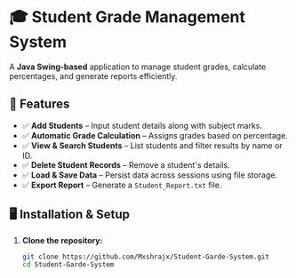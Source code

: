 # 🎓 Student Grade Management System  

A **Java Swing-based** application to manage student grades, calculate percentages, and generate reports efficiently.  

## 📌 Features  
- ✅ **Add Students** – Input student details along with subject marks.  
- ✅ **Automatic Grade Calculation** – Assigns grades based on percentage.  
- ✅ **View & Search Students** – List students and filter results by name or ID.  
- ✅ **Delete Student Records** – Remove a student's details.  
- ✅ **Load & Save Data** – Persist data across sessions using file storage.  
- ✅ **Export Report** – Generate a `Student_Report.txt` file.  

## 🖥️ Installation & Setup  
1. **Clone the repository:**  
   ```sh
   git clone https://github.com/Mxshrajx/Student-Garde-System.git
   cd Student-Garde-System

